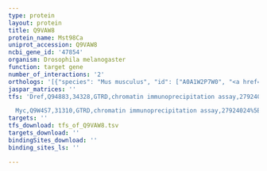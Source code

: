 ```yaml
---
type: protein
layout: protein
title: Q9VAW8
protein_name: Mst98Ca
uniprot_accession: Q9VAW8
ncbi_gene_id: '47854'
organism: Drosophila melanogaster
function: target gene
number_of_interactions: '2'
orthologs: '[{"species": "Mus musculus", "id": ["A0A1W2P7W0", "<a href=\"/protein/j3qmw1\">J3QMW1</a>"]}, {"species": "Caenorhabditis elegans", "id": ["<a href=\"/protein/o17641\">O17641</a>"]}]'
jaspar_matrices: ''
tfs: 'Dref,Q94883,34328,GTRD,chromatin immunoprecipitation assay,27924024%5Buid%5D,No

  Myc,Q9W4S7,31310,GTRD,chromatin immunoprecipitation assay,27924024%5Buid%5D,No'
targets: ''
tfs_download: tfs_of_Q9VAW8.tsv
targets_download: ''
bindingSites_download: ''
binding_sites_ls: ''

---
```

